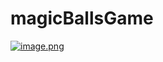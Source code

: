 # magicBallsGame

[![image.png](https://i.postimg.cc/Y93P3w2R/image.png)](https://postimg.cc/ZBWjb2dv)
